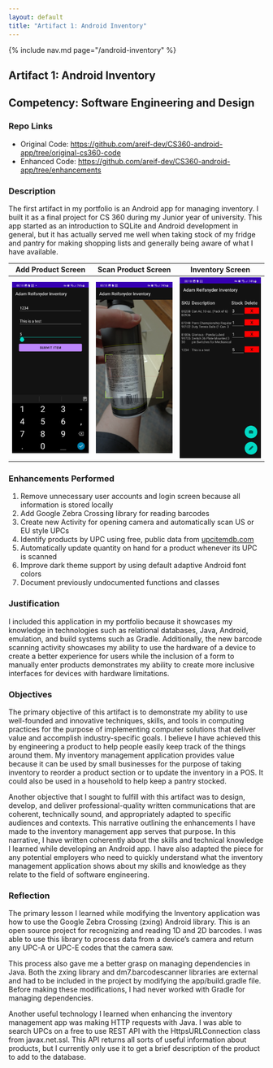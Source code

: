 ```yaml
---
layout: default
title: "Artifact 1: Android Inventory"
---
```


{% include nav.md page="/android-inventory" %}

## Artifact 1: Android Inventory

## Competency: Software Engineering and Design

### Repo Links

- Original Code: <a href="https://github.com/areif-dev/CS360-android-app/tree/original-cs360-code" target="_blank">https://github.com/areif-dev/CS360-android-app/tree/original-cs360-code</a>
- Enhanced Code: <a href="https://github.com/areif-dev/CS360-android-app/tree/enhancements" target="_blank">https://github.com/areif-dev/CS360-android-app/tree/enhancements</a>

### Description

The first artifact in my portfolio is an Android app for managing inventory. I built it as a final project for CS 360 during my Junior year of university. This app started as an introduction to SQLite and Android development in general, but it has actually served me well when taking stock of my fridge and pantry for making shopping lists and generally being aware of what I have available.

|                Add Product Screen                |             Scan Product Screen             |                     Inventory Screen                     |
| :----------------------------------------------: | :-----------------------------------------: | :------------------------------------------------------: |
| ![add_product_screen](/assets/imgs/add_item.jpg) | ![scanner_screen](/assets/imgs/scanner.jpg) | ![inventory_screen](/assets/imgs/inventory_listings.jpg) |

### Enhancements Performed

1. Remove unnecessary user accounts and login screen because all information is stored locally
2. Add Google Zebra Crossing library for reading barcodes
3. Create new Activity for opening camera and automatically scan US or EU style UPCs
4. Identify products by UPC using free, public data from [upcitemdb.com](https://upcitemdb.com)
5. Automatically update quantity on hand for a product whenever its UPC is scanned
6. Improve dark theme support by using default adaptive Android font colors
7. Document previously undocumented functions and classes

### Justification

I included this application in my portfolio because it showcases my knowledge in technologies such as relational databases, Java, Android, emulation, and build systems such as Gradle. Additionally, the new barcode scanning activity showcases my ability to use the hardware of a device to create a better experience for users while the inclusion of a form to manually enter products demonstrates my ability to create more inclusive interfaces for devices with hardware limitations.

### Objectives

The primary objective of this artifact is to demonstrate my ability to use well-founded and innovative techniques, skills, and tools in computing practices for the purpose of implementing computer solutions that deliver value and accomplish industry-specific goals. I believe I have achieved this by engineering a product to help people easily keep track of the things around them. My inventory management application provides value because it can be used by small businesses for the purpose of taking inventory to reorder a product section or to update the inventory in a POS. It could also be used in a household to help keep a pantry stocked.

Another objective that I sought to fulfill with this artifact was to design, develop, and deliver professional-quality written communications that are coherent, technically sound, and appropriately adapted to specific audiences and contexts. This narrative outlining the enhancements I have made to the inventory management app serves that purpose. In this narrative, I have written coherently about the skills and technical knowledge I learned while developing an Android app. I have also adapted the piece for any potential employers who need to quickly understand what the inventory management application shows about my skills and knowledge as they relate to the field of software engineering.

### Reflection

The primary lesson I learned while modifying the Inventory application was how to use the Google Zebra Crossing (zxing) Android library. This is an open source project for recognizing and reading 1D and 2D barcodes. I was able to use this library to process data from a device’s camera and return any UPC-A or UPC-E codes that the camera saw.

This process also gave me a better grasp on managing dependencies in Java. Both the zxing library and dm7.barcodescanner libraries are external and had to be included in the project by modifying the app/build.gradle file. Before making these modifications, I had never worked with Gradle for managing dependencies.

Another useful technology I learned when enhancing the inventory management app was making HTTP requests with Java. I was able to search UPCs on a free to use REST API with the HttpsURLConnection class from javax.net.ssl. This API returns all sorts of useful information about products, but I currently only use it to get a brief description of the product to add to the database.
